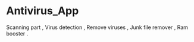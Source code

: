 # Antivirus_App
Scanning part , Virus detection , Remove viruses , Junk file remover , Ram booster .
